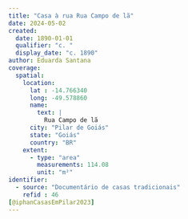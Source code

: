 ```yaml
---
title: "Casa à rua Rua Campo de lã"
date: 2024-05-02
created:
  date: 1890-01-01
  qualifier: "c. "
  display_date: "c. 1890"
author: Eduarda Santana
coverage:
  spatial:
    location:
      lat : -14.766340
      long: -49.578860
      name:
        text: |
          Rua Campo de lã
      city: "Pilar de Goiás"
      state: "Goiás"
      country: "BR"
    extent:
      - type: "area"
        measurements: 114.08
        unit: "m²"
identifier:
  - source: "Documentário de casas tradicionais"
    refid : 46
[@iphanCasasEmPilar2023]  
---
```


